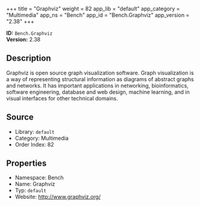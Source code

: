 ﻿+++
title = "Graphviz"
weight = 82
app_lib = "default"
app_category = "Multimedia"
app_ns = "Bench"
app_id = "Bench.Graphviz"
app_version = "2.38"
+++

**ID:** `Bench.Graphviz`  
**Version:** 2.38  
<!--more-->

## Description
Graphviz is open source graph visualization software.
Graph visualization is a way of representing structural information as diagrams
of abstract graphs and networks. It has important applications in networking,
bioinformatics,  software engineering, database and web design, machine learning,
and in visual interfaces for other technical domains.

## Source

* Library: `default`
* Category: Multimedia
* Order Index: 82

## Properties

* Namespace: Bench
* Name: Graphviz
* Typ: `default`
* Website: <http://www.graphviz.org/>

